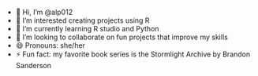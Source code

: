 - 👋 Hi, I’m @alp012
- 👀 I’m interested creating projects using R
- 🌱 I’m currently learning R studio and Python
- 💞️ I’m looking to collaborate on fun projects that improve my skills
- 😄 Pronouns: she/her
- ⚡ Fun fact: my favorite book series is the Stormlight Archive by Brandon Sanderson

<!---
alp012/alp012 is a ✨ special ✨ repository because its `README.md` (this file) appears on your GitHub profile.
You can click the Preview link to take a look at your changes.
--->
